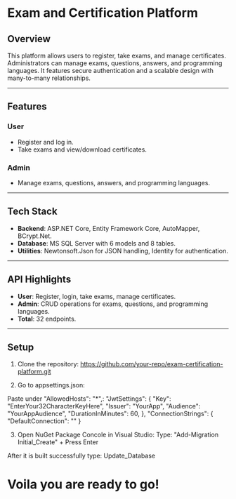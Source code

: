# Exam and Certification Platform

## Overview

This platform allows users to register, take exams, and manage certificates. Administrators can manage exams, questions, answers, and programming languages. It features secure authentication and a scalable design with many-to-many relationships.

---

## Features

### User
- Register and log in.
- Take exams and view/download certificates.

### Admin
- Manage exams, questions, answers, and programming languages.

---

## Tech Stack

- **Backend**: ASP.NET Core, Entity Framework Core, AutoMapper, BCrypt.Net.
- **Database**: MS SQL Server with 6 models and 8 tables.
- **Utilities**: Newtonsoft.Json for JSON handling, Identity for authentication.

---

## API Highlights

- **User**: Register, login, take exams, manage certificates.
- **Admin**: CRUD operations for exams, questions, and programming languages.
- **Total**: 32 endpoints.

---

## Setup

1. Clone the repository:
https://github.com/your-repo/exam-certification-platform.git

2. Go to appsettings.json:

Paste under "AllowedHosts": "*",:
  "JwtSettings": {
    "Key": "EnterYour32CharacterKeyHere",
    "Issuer": "YourApp",
    "Audience": "YourAppAudience",
    "DurationInMinutes": 60,
  },
  "ConnectionStrings": {
    "DefaultConnection": ""
  }

3. Open NuGet Package Concole in Visual Studio:
Type: "Add-Migration Initial_Create" + Press Enter

After it is built successfully type: Update_Database

# Voila you are ready to go!

